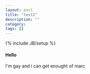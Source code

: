 ```yaml
---
layout: post
title: "test2"
description: ""
category: 
tags: []
---
```

{% include JB/setup %}



#### Hello
I'm gay and i can get enought of marc
